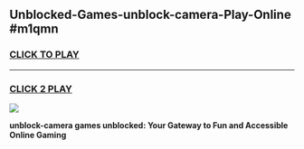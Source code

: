 
## Unblocked-Games-unblock-camera-Play-Online #m1qmn
<h3>
<a href="https://news.freeplayer.one?title=unblock-camera&ref=3">CLICK TO PLAY</a></h3>
<hr>

<h3>
<a href="https://news.freeplayer.one?title=unblock-camera&ref=3">CLICK 2 PLAY</a>
  
</h3>

<a href="https://news.freeplayer.one?title=unblock-camera&ref=3"><img src="https://clearcache.store/games.png"></a>


**unblock-camera games unblocked: Your Gateway to Fun and Accessible Online Gaming**
